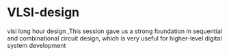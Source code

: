 # VLSI-design
vlsi long hour design ,This session gave us a strong foundation in sequential and combinational circuit design, which is very useful for higher-level digital system development
